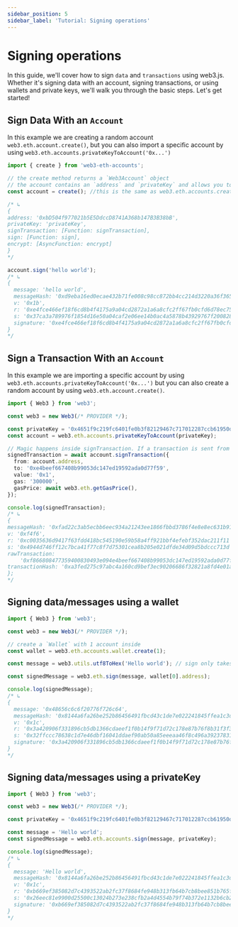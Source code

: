 ```yaml
---
sidebar_position: 5
sidebar_label: 'Tutorial: Signing operations'
---
```


# Signing operations

In this guide, we'll cover how to sign `data` and `transactions` using web3.js. Whether it's signing data with an account, signing transactions, or using wallets and private keys, we'll walk you through the basic steps. Let's get started!


## Sign Data With an `Account`

In this example we are creating a random account `web3.eth.account.create()`, but you can also import a specific account by using `web3.eth.accounts.privateKeyToAccount('0x...')`

``` ts
import { create } from 'web3-eth-accounts';

// the create method returns a `Web3Account` object
// the account contains an `address` and `privateKey` and allows you to be able to encrypt, signData and signTransaction.
const account = create(); //this is the same as web3.eth.accounts.create();

/* ↳
{
address: '0xbD504f977021b5E5DdccD8741A368b147B3B38bB',
privateKey: 'privateKey',
signTransaction: [Function: signTransaction],
sign: [Function: sign],
encrypt: [AsyncFunction: encrypt]
}
*/

account.sign('hello world');
/* ↳ 
{
  message: 'hello world',
  messageHash: '0xd9eba16ed0ecae432b71fe008c98cc872bb4cc214d3220a36f365326cf807d68',
  v: '0x1b',
  r: '0xe4fce466ef18f6cd8b4f4175a9a04cd2872a1a6a8cfc2ff67fb0cfd6d78ec758',
  s: '0x37ca3a789976f1854d16e50a04caf2e06ee14b0ac4a5878b43929767f2008288',
  signature: '0xe4fce466ef18f6cd8b4f4175a9a04cd2872a1a6a8cfc2ff67fb0cfd6d78ec75837ca3a789976f1854d16e50a04caf2e06ee14b0ac4a5878b43929767f20082881b'
}
*/
```

## Sign a Transaction With an `Account`

In this example we are importing a specific account by using `web3.eth.accounts.privateKeyToAccount('0x...')` but you can also create a random account by using `web3.eth.account.create()`.

``` ts
import { Web3 } from 'web3';

const web3 = new Web3(/* PROVIDER */);

const privateKey = '0x4651f9c219fc6401fe0b3f82129467c717012287ccb61950d2a8ede0687857ba'
const account = web3.eth.accounts.privateKeyToAccount(privateKey);

// Magic happens inside signTransaction. If a transaction is sent from an account that exists in a wallet, it will be automatically signed using that account.
signedTransaction = await account.signTransaction({
  from: account.address,
  to: '0xe4beef667408b99053dc147ed19592ada0d77f59',
  value: '0x1',
  gas: '300000',
  gasPrice: await web3.eth.getGasPrice(),
});

console.log(signedTransaction);
/* ↳
{
messageHash: '0xfad22c3ab5ecbb6eec934a21243ee1866fbbd3786f4e8e8ec631b917ef65174d',
v: '0xf4f6',
r: '0xc0035636d9417f63fdd418bc545190e59b58a4ff921bbf4efebf352dac211f11',
s: '0x4944d746ff12c7bca41f77c8f7d75301cea8b205e021dfde34d09d5bdccc713d',
rawTransaction:
    '0xf866808477359400830493e094e4beef667408b99053dc147ed19592ada0d77f59018082f4f6a0c0035636d9417f63fdd418bc545190e59b58a4ff921bbf4efebf352dac211f11a04944d746ff12c7bca41f77c8f7d75301cea8b205e021dfde34d09d5bdccc713d',
transactionHash: '0xa3fed275c97abc4a160cd9bef3ec90206686f32821a8fd4e01a04130bff35c1a',
};
*/
```

## Signing data/messages using a wallet

``` ts title='Signing with a wallet'
import { Web3 } from 'web3';

const web3 = new Web3(/* PROVIDER */);

// create a `Wallet` with 1 account inside
const wallet = web3.eth.accounts.wallet.create(1);

const message = web3.utils.utf8ToHex('Hello world'); // sign only takes hexstrings, so turn message to hexstring

const signedMessage = web3.eth.sign(message, wallet[0].address);

console.log(signedMessage);
/* ↳
{
  message: '0x48656c6c6f20776f726c64',
  messageHash: '0x8144a6fa26be252b86456491fbcd43c1de7e022241845ffea1c3df066f7cfede',
  v: '0x1c',
  r: '0x3a420906f331896cb5db1366cdaeef1f0b14f9f71d72c178e87b76f8b31f3f36',
  s: '0x32ffccc78638c1d7e46dbf16041ddaef90ab50a85eeeaa46f8c496a39237831a',
  signature: '0x3a420906f331896cb5db1366cdaeef1f0b14f9f71d72c178e87b76f8b31f3f3632ffccc78638c1d7e46dbf16041ddaef90ab50a85eeeaa46f8c496a39237831a1c'
}
*/
```

## Signing data/messages using a privateKey

```ts title= 'Signing with a private key'
import { Web3 } from 'web3';

const web3 = new Web3(/* PROVIDER */);

const privateKey = '0x4651f9c219fc6401fe0b3f82129467c717012287ccb61950d2a8ede0687857ba';

const message = 'Hello world';
const signedMessage = web3.eth.accounts.sign(message, privateKey);

console.log(signedMessage);
/* ↳
{
  message: 'Hello world',
  messageHash: '0x8144a6fa26be252b86456491fbcd43c1de7e022241845ffea1c3df066f7cfede',
  v: '0x1c',
  r: '0xb669ef385082d7c4393522ab2fc37f8684fe948b313fb64b7cb8bee851b765f1',
  s: '0x26eec81e9900d25500c13024b273e238cfb2a4d4554b79f74b372e1132b6cb2f',
  signature: '0xb669ef385082d7c4393522ab2fc37f8684fe948b313fb64b7cb8bee851b765f126eec81e9900d25500c13024b273e238cfb2a4d4554b79f74b372e1132b6cb2f1c'
}
*/
```

